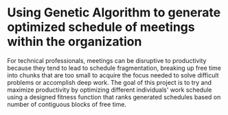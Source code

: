 # Using Genetic Algorithm to generate optimized schedule of meetings within the organization

For technical professionals, meetings can be disruptive to productivity because they tend to lead to schedule fragmentation, breaking up free time into chunks that are too small to acquire the focus needed to solve difficult problems or accomplish deep work. The goal of this project is to try and maximize productivity by optimizing different individuals' work schedule using a designed fitness function that ranks generated schedules based on number of contiguous blocks of free time.

